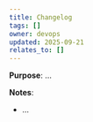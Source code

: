 ```yaml
---
title: Changelog
tags: []
owner: devops
updated: 2025-09-21
relates_to: []
---
```


**Purpose**: …

**Notes**:
- …